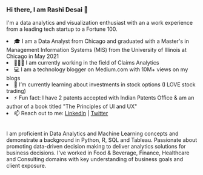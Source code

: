 ### Hi there, I am Rashi Desai 👋

I'm a data analytics and visualization enthusiast with an a work experience from a leading tech startup to a Fortune 100.

<li> 🎓 I am a Data Analyst from Chicago and graduated with a Master's in Management Information Systems (MIS) from the University of Illinois at Chicago in May 2021</li>
<li> 👩🏻‍💻 I am currently working in the field of Claims Analytics </li>
<li> 💻 I am a technology blogger on Medium.com with 10M+ views on my blogs </li>
<li> 🌱 I’m currently learning about investments in stock options (I LOVE stock trading) </li>
<li> ⚡ Fun fact: I have 2 patents accepted with Indian Patents Office & am an author of a book titled "The Principles of UI and UX" </li>
<li> 📫 Reach out to me: <a href="https://www.linkedin.com/in/rashidesai2/">LinkedIn</a> | <a href="https://twitter.com/rpdesai24">Twitter</a> </li> <br>

I am proficient in Data Analytics and Machine Learning concepts and demonstrate a background in Python, R, SQL and Tableau. Passionate about promoting data-driven decision making to deliver analytics solutions for business decisions. I've worked in Food & Beverage, Finance, Healthcare and Consulting domains with key understanding of business goals and client exposure.
<!--
**rashidesai24/rashidesai24** is a ✨ _special_ ✨ repository because its `README.md` (this file) appears on your GitHub profile.

